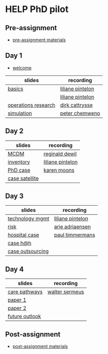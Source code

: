 # HELP PhD pilot

## Pre-assignment
* [pre-assignment materials](https://github.com/lpintelon/HELP/blob/main/docs/2020_HELP_Preassignment_final.pdf)

## Day 1
* [welcome](https://github.com/lpintelon/HELP/blob/main/docs/2020_HELP_welcome.pdf)

|slides|recording|
|------|---------|
|[basics](https://github.com/lpintelon/HELP/blob/main/docs/2020_HELP_Logistics%20basics_LP.pdf)|[liliane pintelon](https://kuleuven.mediaspace.kaltura.com/media/Kaltura+Capture+recording+-+november+2de+2020%2C+1A26A58+pm/1_ub722l06)|
||[liliane pintelon](https://kuleuven.mediaspace.kaltura.com/media/2020_HELP_Logistics+basics_deel+2/1_4e1yz1c5)|
|[operations research](https://github.com/lpintelon/HELP/blob/main/docs/2020_HELP_operations%20research_dc.pdf)|[dirk cattrysse](https://kuleuven.mediaspace.kaltura.com/media/HELP+operations+research+-+dc/1_na6mngdp)|
|[simulation](https://github.com/lpintelon/HELP/blob/main/docs/2020_HELP_Simulation_PC.pdf)|[peter chemweno](https://kuleuven.mediaspace.kaltura.com/media&/HELP+simulation+-+PC/1_vsdpoaw0)|


## Day 2

|slides|recording|
|------|---------|
| [MCDM](https://github.com/lpintelon/HELP/blob/main/docs/2020_HELP_MCDM_RDW.pdf) |  [reginald dewil](https://kuleuven.mediaspace.kaltura.com/media/HELP_mcdm_rdw/1_14kmxuve)  |
| [inventory](https://github.com/lpintelon/HELP/blob/main/docs/2020_HELP_inventory_LP.pdf) |  [liliane pintelon](https://kuleuven.mediaspace.kaltura.com/media/2020_HELP_inventory_LP/1_amfw51qi)  |
| [PhD case](https://github.com/lpintelon/HELP/blob/main/docs/2020_HELP_PhDproject_KM.pdf) |  [karen moons](https://kuleuven.mediaspace.kaltura.com/media/HELP_case+PhD_km/1_dm3mrow2)  |
| [case satellite](https://github.com/lpintelon/HELP/blob/main/docs/Case%20discussion_satellite.pdf) |   |

## Day 3

|slides|recording|
|------|---------|
| [technology mgmt](https://github.com/lpintelon/HELP/blob/main/docs/2020_HELP_technology%20management_LP.pdf) |  [liliane pintelon](https://kuleuven.mediaspace.kaltura.com/media/2020_HELP_technology+management_LP/1_pt5zalh1)  |
| [risk](https://github.com/lpintelon/HELP/blob/main/docs/2020_HELP_risk_AA.pdf) |  [arie adriaensen](https://kuleuven.mediaspace.kaltura.com/media/HELP+presentation+KUL_Adriaensen/1_sipigwgm)  | 
| [hospital case](https://github.com/lpintelon/HELP/blob/main/docs/2020_HELP_tracking%20and%20tracing_PT.pdf) |  [paul timmermans](https://kuleuven.mediaspace.kaltura.com/media/HELP+tracking+and+tracing+-+pt/1_kjg7f5ot)  |
| [case h@h](https://github.com/lpintelon/HELP/blob/main/docs/Case%20discussion_hospital%20at%20home.pdf) |   |
| [case outsourcing](https://github.com/lpintelon/HELP/blob/main/docs/Case%20discussion_outsourcing.pdf) |    |

## Day 4

|slides|recording|
|------|---------|
| [care pathways](https://github.com/lpintelon/HELP/blob/main/docs/2020_HELP_Care%20pathways_WS.pdf) |  [walter sermeus](https://kuleuven.mediaspace.kaltura.com/media/walter/1_wxo25bve)  |
| [paper 1](https://github.com/lpintelon/HELP/blob/main/docs/paper_Caron.pdf) |    |
| [paper 2 ](https://github.com/lpintelon/HELP/blob/main/docs/paper_Van%20Vliet.pdf) |   |
| [future outlook](https://github.com/lpintelon/HELP/blob/main/docs/2020_HELP_Future%20perspectives_KM.pdf) |   |


## Post-assignment
* [post-assignment materials](https://github.com/lpintelon/HELP/blob/main/docs/2020_HELP_Postassignment%20overview.pdf)
